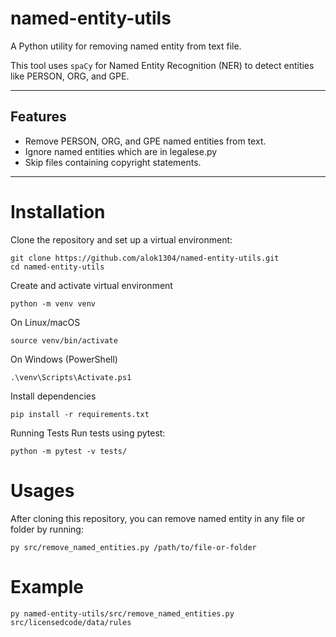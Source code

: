 # named-entity-utils

A Python utility for removing named entity from text file.

This tool uses `spaCy` for Named Entity Recognition (NER) to detect entities like PERSON, ORG, and GPE.

---

## Features
- Remove PERSON, ORG, and GPE named entities from text.
- Ignore named entities which are in legalese.py
- Skip files containing copyright statements.

---

# Installation

Clone the repository and set up a virtual environment:

```
git clone https://github.com/alok1304/named-entity-utils.git
cd named-entity-utils
```
Create and activate virtual environment
```
python -m venv venv
```
On Linux/macOS
```
source venv/bin/activate
```
On Windows (PowerShell)
```
.\venv\Scripts\Activate.ps1
```

Install dependencies
```
pip install -r requirements.txt
```
        
Running Tests
Run tests using pytest:
```
python -m pytest -v tests/
```

# Usages 
After cloning this repository, you can remove named entity in any file or folder by running:
```
py src/remove_named_entities.py /path/to/file-or-folder
```
# Example
```
py named-entity-utils/src/remove_named_entities.py src/licensedcode/data/rules
```



